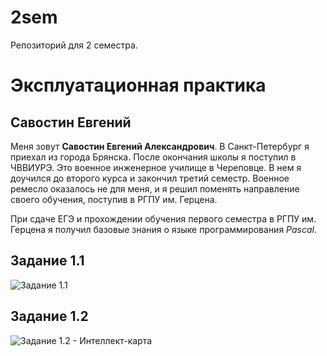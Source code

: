 # 2sem
Репозиторий для 2 семестра.
# Эксплуатационная практика
## Савостин Евгений

Меня зовут __Савостин Евгений Александрович__. В Санкт-Петербург я приехал из города Брянска.
После окончания школы я поступил в ЧВВИУРЭ. Это военное инженерное училище в Череповце. В нем я доучился до второго курса и закончил третий семестр.
Военное ремесло оказалось не для меня, и я решил поменять направление своего обучения, поступив в РГПУ им. Герцена.

При сдаче ЕГЭ и прохождении обучения первого семестра в РГПУ им. Герцена я получил базовые знания о языке программирования *Pascal*.


## Задание 1.1
![Задание 1.1](http://qrcoder.ru/code/?https%3A%2F%2Fdocs.google.com%2Fdocument%2Fd%2F1fsDVDm1RNuhhY-yD6t-hVrwNhfUMfYoz4hJezCj46t0%2Fedit&4&0)

## Задание 1.2
![Задание 1.2 - Интеллект-карта](http://qrcoder.ru/code/?https%3A%2F%2Fcdn1.savepice.ru%2Fuploads%2F2020%2F2%2F7%2Ff816c275174a751f7aa697ec8acf3d84-full.png&4&0)
